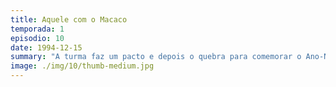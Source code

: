 ```yaml
---
title: Aquele com o Macaco
temporada: 1
episodio: 10
date: 1994-12-15
summary: "A turma faz um pacto e depois o quebra para comemorar o Ano-Novo sem os namorados. O solitário Ross ganha um colega de quarto: um macaco chamado Marcel."
image: ./img/10/thumb-medium.jpg
---
```

